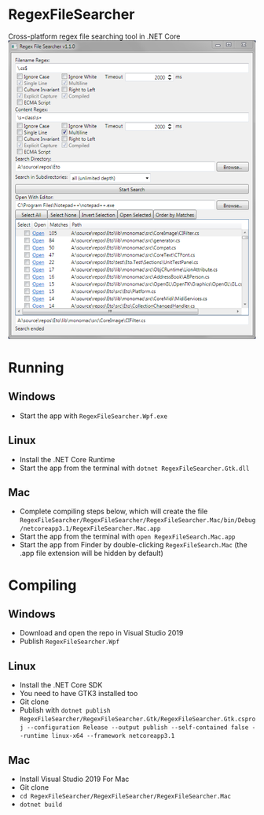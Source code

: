 # RegexFileSearcher
Cross-platform regex file searching tool in .NET Core
![](https://github.com/CommonLoon102/RegexFileSearcher/blob/master/image/screenshot.png?raw=true)
# Running
## Windows
 - Start the app with `RegexFileSearcher.Wpf.exe`
## Linux
 - Install the .NET Core Runtime
 - Start the app from the terminal with `dotnet RegexFileSearcher.Gtk.dll`
## Mac
 - Complete compiling steps below, which will create the file `RegexFileSearcher/RegexFileSearcher/RegexFileSearcher.Mac/bin/Debug/netcoreapp3.1/RegexFileSearcher.Mac.app`
 - Start the app from the terminal with `open RegexFileSearch.Mac.app`
 - Start the app from Finder by double-clicking `RegexFileSearch.Mac` (the .app file extension will be hidden by default)
# Compiling
## Windows
 - Download and open the repo in Visual Studio 2019
 - Publish `RegexFileSearcher.Wpf`
## Linux
 - Install the .NET Core SDK
 - You need to have GTK3 installed too
 - Git clone
 - Publish with `dotnet publish RegexFileSearcher/RegexFileSearcher.Gtk/RegexFileSearcher.Gtk.csproj --configuration Release --output publish --self-contained false --runtime linux-x64 --framework netcoreapp3.1`
## Mac
 - Install Visual Studio 2019 For Mac
 - Git clone
 - `cd RegexFileSearcher/RegexFileSearcher/RegexFileSearcher.Mac`
 - `dotnet build`
 
